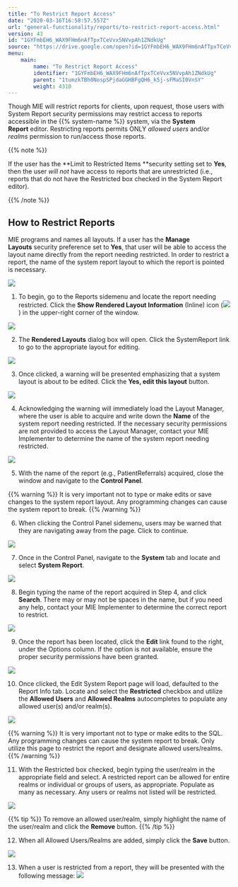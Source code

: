 ```yaml
---
title: "To Restrict Report Access"
date: "2020-03-16T16:58:57.557Z"
url: "general-functionality/reports/to-restrict-report-access.html"
version: 43
id: "1GYFmbEH6_WAX9FHm6nAfTpxTCeVvx5NVvpAh1ZNdkUg"
source: "https://drive.google.com/open?id=1GYFmbEH6_WAX9FHm6nAfTpxTCeVvx5NVvpAh1ZNdkUg"
menu:
    main:
        name: "To Restrict Report Access"
        identifier: "1GYFmbEH6_WAX9FHm6nAfTpxTCeVvx5NVvpAh1ZNdkUg"
        parent: "1tumzkTBh0NospSPjdaGGHBFgQH6_k5j-sFMaSI0VnSY"
        weight: 4310
---
```

Though MIE will restrict reports for clients, upon request, those users with System Report security permissions may restrict access to reports accessible in the {{% system-name %}} system, via the **System Report** editor. Restricting reports permits ONLY *allowed users* and/or *realms* permission to run/access those reports.



{{% note %}}

If the user has the **Limit to Restricted Items **security setting set to **Yes**, then the user *will not* have access to reports that are unrestricted (i.e., reports that do not have the Restricted box checked in the System Report editor).

{{% /note %}}


## How to Restrict Reports

MIE programs and names all layouts. If a user has the **Manage Layouts** security preference set to **Yes**, that user will be able to access the layout name directly from the report needing restricted. In order to restrict a report, the name of the system report layout to which the report is pointed is necessary. 

![](to-restrict-report-access.images/image1.png)

1. To begin, go to the Reports sidemenu and locate the report needing restricted. Click the <strong>Show Rendered Layout Information</strong> (Inline) icon (![](to-restrict-report-access.images/image2.png)) in the upper-right corner of the window.



![](to-restrict-report-access.images/image3.png)



2. The <strong>Rendered Layouts</strong> dialog box will open. Click the SystemReport link to go to the appropriate layout for editing.



![](to-restrict-report-access.images/image4.png)



3. Once clicked, a warning will be presented emphasizing that a system layout is about to be edited. Click the <strong>Yes, edit this layout</strong> button. 



![](to-restrict-report-access.images/image5.png)



4. Acknowledging the warning will immediately load the Layout Manager, where the user is able to acquire and write down the <strong>Name</strong> of the system report needing restricted. If the necessary security permissions are not provided to access the Layout Manager, contact your MIE Implementer to determine the name of the system report needing restricted.



![](to-restrict-report-access.images/image6.png)



5. With the name of the report (e.g., PatientReferrals) acquired, close the window and navigate to the <strong>Control Panel</strong>.



{{% warning %}} It is very important not to type or make edits or save changes to the system report layout. Any programming changes can cause the system report to break. {{% /warning %}}


6. When clicking the Control Panel sidemenu, users may be warned that they are navigating away from the page. Click to continue.



![](to-restrict-report-access.images/image7.png)



7. Once in the Control Panel, navigate to the <strong>System</strong> tab and locate and select <strong>System Report</strong>.



![](to-restrict-report-access.images/image8.png)



8. Begin typing the name of the report acquired in Step 4, and click <strong>Search</strong>. There may or may not be spaces in the name, but if you need any help, contact your MIE Implementer to determine the correct report to restrict.



![](to-restrict-report-access.images/image9.png)



9. Once the report has been located, click the <strong>Edit</strong> link found to the right, under the Options column. If the option is not available, ensure the proper security permissions have been granted.



![](to-restrict-report-access.images/image10.png)



10. Once clicked, the Edit System Report page will load, defaulted to the Report Info tab. Locate and select the <strong>Restricted</strong> checkbox and utilize the <strong>Allowed Users</strong> and <strong>Allowed Realms</strong> autocompletes to populate any allowed user(s) and/or realm(s).



![](to-restrict-report-access.images/image11.png) 



{{% warning %}} It is very important not to type or make edits to the SQL. Any programming changes can cause the system report to break. Only utilize this page to restrict the report and designate allowed users/realms. {{% /warning %}}




11. With the Restricted box checked, begin typing the user/realm in the appropriate field and select. A restricted report can be allowed for entire realms or individual or groups of users, as appropriate. Populate as many as necessary. Any users or realms not listed will be restricted.



![](to-restrict-report-access.images/image12.png) 



{{% tip %}} To remove an allowed user/realm, simply highlight the name of the user/realm and click the **Remove** button. {{% /tip %}}


12. When all Allowed Users/Realms are added, simply click the <strong>Save</strong> button.



![](to-restrict-report-access.images/image13.png)



13. When a user is restricted from a report, they will be presented with the following message:  ![](to-restrict-report-access.images/image14.png)
